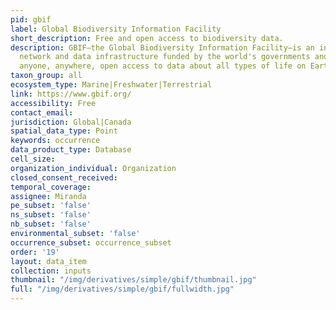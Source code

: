```yaml
---
pid: gbif
label: Global Biodiversity Information Facility
short_description: Free and open access to biodiversity data.
description: GBIF—the Global Biodiversity Information Facility—is an international
  network and data infrastructure funded by the world's governments and aimed at providing
  anyone, anywhere, open access to data about all types of life on Earth.
taxon_group: all
ecosystem_type: Marine|Freshwater|Terrestrial
link: https://www.gbif.org/
accessibility: Free
contact_email: 
jurisdiction: Global|Canada
spatial_data_type: Point
keywords: occurrence
data_product_type: Database
cell_size: 
organization_individual: Organization
closed_consent_received: 
temporal_coverage: 
assignee: Miranda
pe_subset: 'false'
ns_subset: 'false'
nb_subset: 'false'
environmental_subset: 'false'
occurrence_subset: occurrence_subset
order: '19'
layout: data_item
collection: inputs
thumbnail: "/img/derivatives/simple/gbif/thumbnail.jpg"
full: "/img/derivatives/simple/gbif/fullwidth.jpg"
---
```

